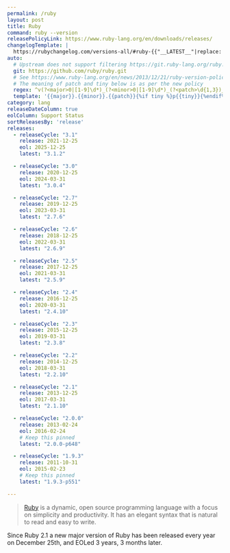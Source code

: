 ```yaml
---
permalink: /ruby
layout: post
title: Ruby
command: ruby --version
releasePolicyLink: https://www.ruby-lang.org/en/downloads/releases/
changelogTemplate: |
  https://rubychangelog.com/versions-all/#ruby-{{"__LATEST__"|replace:'.',''}}
auto:
  # Upstream does not support filtering https://git.ruby-lang.org/ruby.git
  git: https://github.com/ruby/ruby.git
  # See https://www.ruby-lang.org/en/news/2013/12/21/ruby-version-policy-changes-with-2-1-0/
  # The meaning of patch and tiny below is as per the new policy
  regex: ^v(?<major>0|[1-9]\d*)_(?<minor>0|[1-9]\d*)_(?<patch>\d{1,3})_?(?<tiny>\d+)?$
  template: '{{major}}.{{minor}}.{{patch}}{%if tiny %}p{{tiny}}{%endif%}'
category: lang
releaseDateColumn: true
eolColumn: Support Status
sortReleasesBy: 'release'
releases:
  - releaseCycle: "3.1"
    release: 2021-12-25
    eol: 2025-12-25
    latest: "3.1.2"

  - releaseCycle: "3.0"
    release: 2020-12-25
    eol: 2024-03-31
    latest: "3.0.4"

  - releaseCycle: "2.7"
    release: 2019-12-25
    eol: 2023-03-31
    latest: "2.7.6"

  - releaseCycle: "2.6"
    release: 2018-12-25
    eol: 2022-03-31
    latest: "2.6.9"

  - releaseCycle: "2.5"
    release: 2017-12-25
    eol: 2021-03-31
    latest: "2.5.9"

  - releaseCycle: "2.4"
    release: 2016-12-25
    eol: 2020-03-31
    latest: "2.4.10"

  - releaseCycle: "2.3"
    release: 2015-12-25
    eol: 2019-03-31
    latest: "2.3.8"

  - releaseCycle: "2.2"
    release: 2014-12-25
    eol: 2018-03-31
    latest: "2.2.10"

  - releaseCycle: "2.1"
    release: 2013-12-25
    eol: 2017-03-31
    latest: "2.1.10"

  - releaseCycle: "2.0.0"
    release: 2013-02-24
    eol: 2016-02-24
    # Keep this pinned
    latest: "2.0.0-p648"

  - releaseCycle: "1.9.3"
    release: 2011-10-31
    eol: 2015-02-23
    # Keep this pinned
    latest: "1.9.3-p551"

---
```


> [Ruby](https://www.ruby-lang.org/) is a dynamic, open source programming language with a focus on simplicity and productivity. It has an elegant syntax that is natural to read and easy to write.

Since Ruby 2.1 a new major version of Ruby has been released every year on December 25th, and EOLed 3 years, 3 months later.
